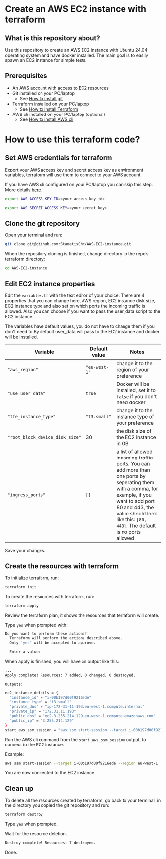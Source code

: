 # Create an AWS EC2 instance with terraform

## What is this repository about?
Use this repository to create an AWS EC2 instance with Ubuntu 24.04 operating system and have docker installed.
The main goal is to easily spawn an EC2 instance for simple tests.

## Prerequisites
- An AWS account with access to EC2 resources
- Git installed on your PC/laptop
  - See [How to install git](https://git-scm.com/book/en/v2/Getting-Started-Installing-Git)
- Terraform installed on your PC/laptop
  - See  [How to install Terraform](https://developer.hashicorp.com/terraform/tutorials/aws-get-started/install-cli)
- AWS cli installed on your PC/laptop (optional)
  - See [How to install AWS cli](https://docs.aws.amazon.com/cli/latest/userguide/getting-started-install.html)

# How to use this terraform code?

## Set AWS credentials for terraform
Export your AWS access key and secret access key as environment variables, terraform will use them to connect to your AWS account.

If you have AWS cli configured on your PC/laptop you can skip this step. 
More details [here](https://registry.terraform.io/providers/hashicorp/aws/latest/docs#authentication-and-configuration).

```bash
export AWS_ACCESS_KEY_ID=<your_access_key_id>
```

```bash
export AWS_SECRET_ACCESS_KEY=<your_secret_key>
```

## Clone the git repository

Open your terminal and run:
```bash
git clone git@github.com:StamatisChr/AWS-EC2-instance.git
```

When the repository cloning is finished, change directory to the repo’s terraform directory:

```bash
cd AWS-EC2-instance
```

## Edit EC2 instance properties

Edit the `variables.tf` with the text editor of your choice. 
There are 4 properties that you can change here, AWS region, EC2 instance disk size, EC2 instance type and also set on which ports the incoming traffic is allowed. Also you can choose if you want to pass the user_data script to the EC2 instance. 

The variables have default values, you do not have to change them if you don't need to.By default user_data will pass to the EC2 instance and docker will be installed.


| Variable  | Default value | Notes |
| -------- | ------- | ------ |
| `"aws_region"`  | `"eu-west-1"`    |   change it to the region of your preference     |
| `"use_user_data"` | `true`    |   Docker will be installed, set it to `false` if you don't need docker    |
| `"tfe_instance_type"` |  `"t3.small"`   |   change it to the instance type of your preference   |
|`"root_block_device_disk_size"`| 30| the disk size of the EC2 instance in GB |
|`"ingress_ports"`|`[]`|a list of allowed incoming traffic ports. You can add more than one ports by seperating them with a comma, for example, if you want to add port 80 and 443, the value should look like this: `[80, 443]`. The default is no ports allowed|

Save your changes.

## Create the resources with terraform 

To initialize terraform, run:
```bash
terraform init
```

To create the resources with terraform, run:
```bash
terraform apply
```

Review the terraform plan, it shows the resources that terraform will create.

Type `yes` when prompted with:
```bash
Do you want to perform these actions?
  Terraform will perform the actions described above.
  Only 'yes' will be accepted to approve.

  Enter a value: 
```  

When apply is finished, you will have an output like this:
```bash
...
Apply complete! Resources: 7 added, 0 changed, 0 destroyed.

Outputs:

ec2_instance_details = {
  "instance_id" = "i-00b197d00f9216ede"
  "instance_type" = "t3.small"
  "private_dns" = "ip-172-31-11-193.eu-west-1.compute.internal"
  "private_ip" = "172.31.11.193"
  "public_dns" = "ec2-3-255-214-129.eu-west-1.compute.amazonaws.com"
  "public_ip" = "3.255.214.129"
}
start_aws_ssm_session = "aws ssm start-session --target i-00b197d00f9216ede --region eu-west-1"

```

Run the AWS cli command from the `start_aws_ssm_session` output, to connect to the EC2 instance.

Example:
```bash
aws ssm start-session --target i-00b197d00f9216ede --region eu-west-1
```

You are now connected to the EC2 instance.

## Clean up
To delete all the resources created by terraform, go back to your terminal, in the directory you copied the git repository and run:
```bash
terraform destroy
```

Type `yes` when prompted.

Wait for the resource deletion.

```bash
Destroy complete! Resources: 7 destroyed.
```

Done.